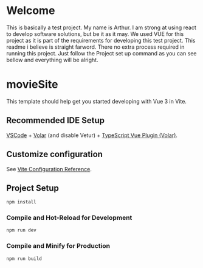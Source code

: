 # Welcome

This is basically a test project. My name is Arthur. I am strong at using react to develop software solutions, but be it as it may. We used VUE for this project as it is part of the requirements for developing this test project. This readme i believe is straight farword. There no extra process required in running this project. Just follow the Project set up command as you can see bellow and everything will be alright.


# movieSite

This template should help get you started developing with Vue 3 in Vite.

## Recommended IDE Setup

[VSCode](https://code.visualstudio.com/) + [Volar](https://marketplace.visualstudio.com/items?itemName=Vue.volar) (and disable Vetur) + [TypeScript Vue Plugin (Volar)](https://marketplace.visualstudio.com/items?itemName=Vue.vscode-typescript-vue-plugin).

## Customize configuration

See [Vite Configuration Reference](https://vitejs.dev/config/).

## Project Setup

```sh
npm install
```

### Compile and Hot-Reload for Development

```sh
npm run dev
```

### Compile and Minify for Production

```sh
npm run build
```
